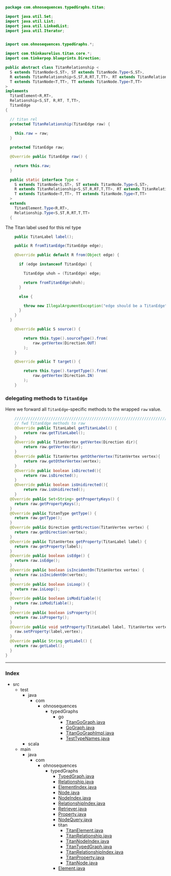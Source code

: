 
```java
package com.ohnosequences.typedGraphs.titan;

import java.util.Set;
import java.util.List;
import java.util.LinkedList;
import java.util.Iterator;


import com.ohnosequences.typedGraphs.*;

import com.thinkaurelius.titan.core.*;
import com.tinkerpop.blueprints.Direction;

public abstract class TitanRelationship <
  S extends TitanNode<S,ST>, ST extends TitanNode.Type<S,ST>,
  R extends TitanRelationship<S,ST,R,RT,T,TT>, RT extends TitanRelationship.Type<S,ST,R,RT,T,TT>,
  T extends TitanNode<T,TT>, TT extends TitanNode.Type<T,TT>
> 
implements
  TitanElement<R,RT>,
  Relationship<S,ST, R,RT, T,TT>,
  TitanEdge 
{

  // titan rel 
  protected TitanRelationship(TitanEdge raw) {
    
    this.raw = raw;
  }

  protected TitanEdge raw;

  @Override public TitanEdge raw() {

    return this.raw;
  }

  public static interface Type <
    S extends TitanNode<S,ST>, ST extends TitanNode.Type<S,ST>,
    R extends TitanRelationship<S,ST,R,RT,T,TT>, RT extends TitanRelationship.Type<S,ST,R,RT,T,TT>,
    T extends TitanNode<T,TT>, TT extends TitanNode.Type<T,TT>
  >
  extends
    TitanElement.Type<R,RT>,  
    Relationship.Type<S,ST,R,RT,T,TT>
  {
```

The Titan label used for this rel type

```java
    public TitanLabel label();

    public R fromTitanEdge(TitanEdge edge);

    @Override public default R from(Object edge) {

      if (edge instanceof TitanEdge) {

        TitanEdge uhoh = (TitanEdge) edge;

        return fromTitanEdge(uhoh);
      } 

      else {

        throw new IllegalArgumentException("edge should be a TitanEdge");
      }
    }
  }

	@Override public S source() {

		return this.type().sourceType().from(
			raw.getVertex(Direction.OUT)
		);
	}

	@Override public T target() {

		return this.type().targetType().from(
			raw.getVertex(Direction.IN)
		);
	}
```


### delegating methods to `TitanEdge`

Here we forward all `TitanEdge`-specific methods to the wrapped `raw` value.


```java
	//////////////////////////////////////////////////////////////////////////////////////////
	// fwd TitanEdge methods to raw
	@Override public TitanLabel getTitanLabel() {
		return raw.getTitanLabel();
	}
	@Override public TitanVertex getVertex(Direction dir){
		return raw.getVertex(dir);
	}
	@Override public TitanVertex getOtherVertex(TitanVertex vertex){
		return raw.getOtherVertex(vertex);
	}
	@Override public boolean isDirected(){
		return raw.isDirected();
	}
	@Override public boolean isUnidirected(){
		return raw.isUnidirected();
	}
  @Override public Set<String> getPropertyKeys() {
    return raw.getPropertyKeys(); 
  }
  @Override public TitanType getType() { 
    return raw.getType(); 
  }
  @Override public Direction getDirection(TitanVertex vertex) { 
    return raw.getDirection(vertex); 
  }
  @Override public TitanVertex getProperty(TitanLabel label) { 
    return raw.getProperty(label); 
  }
  @Override public boolean isEdge() { 
    return raw.isEdge(); 
  }
  @Override public boolean isIncidentOn(TitanVertex vertex) { 
    return raw.isIncidentOn(vertex); 
  }
  @Override public boolean isLoop() { 
    return raw.isLoop(); 
  }
  @Override public boolean isModifiable(){ 
    return raw.isModifiable(); 
  }
  @Override public boolean isProperty(){ 
    return raw.isProperty(); 
  }
  @Override public void setProperty(TitanLabel label, TitanVertex vertex) { 
    raw.setProperty(label,vertex); 
  }
  @Override public String getLabel() { 
    return raw.getLabel(); 
  }
}
```


------

### Index

+ src
  + test
    + java
      + com
        + ohnosequences
          + typedGraphs
            + go
              + [TitanGoGraph.java][test/java/com/ohnosequences/typedGraphs/go/TitanGoGraph.java]
              + [GoGraph.java][test/java/com/ohnosequences/typedGraphs/go/GoGraph.java]
              + [TitanGoGraphImpl.java][test/java/com/ohnosequences/typedGraphs/go/TitanGoGraphImpl.java]
              + [TestTypeNames.java][test/java/com/ohnosequences/typedGraphs/go/TestTypeNames.java]
    + scala
  + main
    + java
      + com
        + ohnosequences
          + typedGraphs
            + [TypedGraph.java][main/java/com/ohnosequences/typedGraphs/TypedGraph.java]
            + [Relationship.java][main/java/com/ohnosequences/typedGraphs/Relationship.java]
            + [ElementIndex.java][main/java/com/ohnosequences/typedGraphs/ElementIndex.java]
            + [Node.java][main/java/com/ohnosequences/typedGraphs/Node.java]
            + [NodeIndex.java][main/java/com/ohnosequences/typedGraphs/NodeIndex.java]
            + [RelationshipIndex.java][main/java/com/ohnosequences/typedGraphs/RelationshipIndex.java]
            + [Retriever.java][main/java/com/ohnosequences/typedGraphs/Retriever.java]
            + [Property.java][main/java/com/ohnosequences/typedGraphs/Property.java]
            + [NodeQuery.java][main/java/com/ohnosequences/typedGraphs/NodeQuery.java]
            + titan
              + [TitanElement.java][main/java/com/ohnosequences/typedGraphs/titan/TitanElement.java]
              + [TitanRelationship.java][main/java/com/ohnosequences/typedGraphs/titan/TitanRelationship.java]
              + [TitanNodeIndex.java][main/java/com/ohnosequences/typedGraphs/titan/TitanNodeIndex.java]
              + [TitanTypedGraph.java][main/java/com/ohnosequences/typedGraphs/titan/TitanTypedGraph.java]
              + [TitanRelationshipIndex.java][main/java/com/ohnosequences/typedGraphs/titan/TitanRelationshipIndex.java]
              + [TitanProperty.java][main/java/com/ohnosequences/typedGraphs/titan/TitanProperty.java]
              + [TitanNode.java][main/java/com/ohnosequences/typedGraphs/titan/TitanNode.java]
            + [Element.java][main/java/com/ohnosequences/typedGraphs/Element.java]

[test/java/com/ohnosequences/typedGraphs/go/TitanGoGraph.java]: ../../../../../../test/java/com/ohnosequences/typedGraphs/go/TitanGoGraph.java.md
[test/java/com/ohnosequences/typedGraphs/go/GoGraph.java]: ../../../../../../test/java/com/ohnosequences/typedGraphs/go/GoGraph.java.md
[test/java/com/ohnosequences/typedGraphs/go/TitanGoGraphImpl.java]: ../../../../../../test/java/com/ohnosequences/typedGraphs/go/TitanGoGraphImpl.java.md
[test/java/com/ohnosequences/typedGraphs/go/TestTypeNames.java]: ../../../../../../test/java/com/ohnosequences/typedGraphs/go/TestTypeNames.java.md
[main/java/com/ohnosequences/typedGraphs/TypedGraph.java]: ../TypedGraph.java.md
[main/java/com/ohnosequences/typedGraphs/Relationship.java]: ../Relationship.java.md
[main/java/com/ohnosequences/typedGraphs/ElementIndex.java]: ../ElementIndex.java.md
[main/java/com/ohnosequences/typedGraphs/Node.java]: ../Node.java.md
[main/java/com/ohnosequences/typedGraphs/NodeIndex.java]: ../NodeIndex.java.md
[main/java/com/ohnosequences/typedGraphs/RelationshipIndex.java]: ../RelationshipIndex.java.md
[main/java/com/ohnosequences/typedGraphs/Retriever.java]: ../Retriever.java.md
[main/java/com/ohnosequences/typedGraphs/Property.java]: ../Property.java.md
[main/java/com/ohnosequences/typedGraphs/NodeQuery.java]: ../NodeQuery.java.md
[main/java/com/ohnosequences/typedGraphs/titan/TitanElement.java]: TitanElement.java.md
[main/java/com/ohnosequences/typedGraphs/titan/TitanRelationship.java]: TitanRelationship.java.md
[main/java/com/ohnosequences/typedGraphs/titan/TitanNodeIndex.java]: TitanNodeIndex.java.md
[main/java/com/ohnosequences/typedGraphs/titan/TitanTypedGraph.java]: TitanTypedGraph.java.md
[main/java/com/ohnosequences/typedGraphs/titan/TitanRelationshipIndex.java]: TitanRelationshipIndex.java.md
[main/java/com/ohnosequences/typedGraphs/titan/TitanProperty.java]: TitanProperty.java.md
[main/java/com/ohnosequences/typedGraphs/titan/TitanNode.java]: TitanNode.java.md
[main/java/com/ohnosequences/typedGraphs/Element.java]: ../Element.java.md